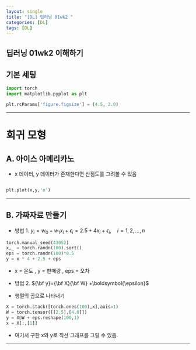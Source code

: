 ```yaml
---
layout: single
title: "[DL] 딥러닝 01wk2 "
categories: [DL]
tags: [DL]
---
```


딥러닝 01wk2 이해하기
---

## 기본 세팅
```python
import torch
import matplotlib.pyplot as plt

plt.rcParams['figure.figsize'] = (4.5, 3.0)
```
---

# 회귀 모형

## A. 아이스 아메리카노
- x 데이터, y 데이터가 존재한다면 산점도를 그려볼 수 있음

```python

plt.plot(x,y,'o')

```
---

## B. 가짜자료 만들기

- 방법 1. $y_i= w_0+w_1 x_i +\epsilon_i = 2.5 + 4x_i +\epsilon_i, \quad i=1,2,\dots,n$
  
```python
torch.manual_seed(43052)
x,_ = torch.randn(100).sort()
eps = torch.randn(100)*0.5
y = x * 4 + 2.5 + eps
```
- x = 온도 , y = 판매량 , eps = 오차
  
- 방법 2. ${\bf y}={\bf X}{\bf W} +\boldsymbol{\epsilon}$
- 행렬의 곱으로 나타내기
  
```python
X = torch.stack([torch.ones(100),x],axis=1)
W = torch.tensor([[2.5],[4.0]])
y = X@W + eps.reshape(100,1)
x = X[:,[1]]
```

- 여기서 구한 x와 y로 직선 그래프를 그릴 수 있음.
---

















